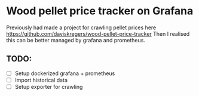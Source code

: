 # Wood pellet price tracker on Grafana

Previously had made a project for crawling pellet prices here https://github.com/daviskregers/wood-pellet-price-tracker
Then I realised this can be better managed by grafana and prometheus.

## TODO:

- [ ] Setup dockerized grafana + prometheus
- [ ] Import historical data
- [ ] Setup exporter for crawling
